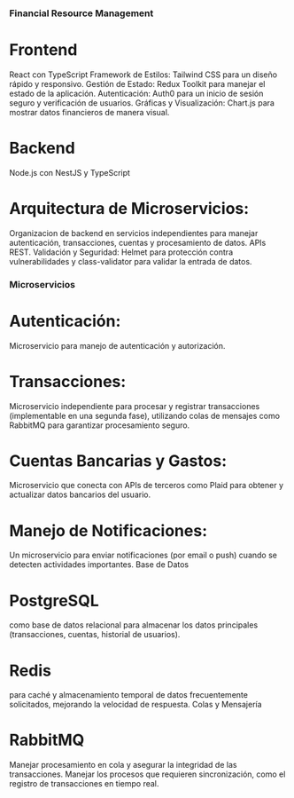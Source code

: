 ### Financial Resource Management

# Frontend

React con TypeScript
Framework de Estilos: Tailwind CSS para un diseño rápido y responsivo.
Gestión de Estado: Redux Toolkit para manejar el estado de la aplicación.
Autenticación: Auth0 para un inicio de sesión seguro y verificación de usuarios.
Gráficas y Visualización: Chart.js para mostrar datos financieros de manera visual.

# Backend

Node.js con NestJS y TypeScript

# Arquitectura de Microservicios:

Organizacion de backend en servicios independientes para manejar autenticación, transacciones, cuentas y procesamiento de datos.
APIs REST.
Validación y Seguridad: Helmet para protección contra vulnerabilidades y class-validator para validar la entrada de datos.

### Microservicios

# Autenticación:

Microservicio para manejo de autenticación y autorización.

# Transacciones:

Microservicio independiente para procesar y registrar transacciones (implementable en una segunda fase), utilizando colas de mensajes como RabbitMQ para garantizar procesamiento seguro.

# Cuentas Bancarias y Gastos:

Microservicio que conecta con APIs de terceros como Plaid para obtener y actualizar datos bancarios del usuario.

# Manejo de Notificaciones:

Un microservicio para enviar notificaciones (por email o push) cuando se detecten actividades importantes.
Base de Datos

# PostgreSQL

como base de datos relacional para almacenar los datos principales (transacciones, cuentas, historial de usuarios).

# Redis

para caché y almacenamiento temporal de datos frecuentemente solicitados, mejorando la velocidad de respuesta.
Colas y Mensajería

# RabbitMQ

Manejar procesamiento en cola y asegurar la integridad de las transacciones. Manejar los procesos que requieren sincronización, como el registro de transacciones en tiempo real.
